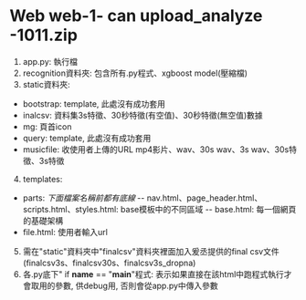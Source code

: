 # Web web-1- can upload_analyze -1011.zip
1. app.py: 執行檔
2. recognition資料夾: 包含所有.py程式、xgboost model(壓縮檔)
3. static資料夾:
  - bootstrap: template, 此處沒有成功套用
  - inalcsv: 資料集3s特徵、30秒特徵(有空值)、30秒特徵(無空值)數據
  - mg: 頁首icon
  - query: template, 此處沒有成功套用
  - musicfile: 收使用者上傳的URL mp4影片、wav、30s wav、3s wav、30s特徵、3s特徵
4. templates: 
  - parts: *下面檔案名稱前都有底線*
      -- nav.html、page_header.html、scripts.html、styles.html: base模板中的不同區域
      -- base.html: 每一個網頁的基礎架構
  - file.html: 使用者輸入url
5. 需在"static"資料夾中"finalcsv"資料夾裡面加入爰丞提供的final csv文件(finalcsv3s、finalcsv30s、finalcsv3s_dropna)
6. 各.py底下" if __name__ == "__main__"程式: 表示如果直接在該html中跑程式執行才會取用的參數, 供debug用, 否則會從app.py中傳入參數
